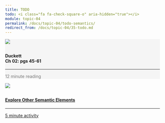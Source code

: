 ```yaml
---
title: TODO
todo: <i class="fa fa-check-square-o" aria-hidden="true"></i>
module: topic-04
permalink: /docs/topic-04/todo-semantics/
redirect_from: /docs/topic-04/35-todo.md
---
```


<div class="row text-center">
    <div class="col-lg-4">
        <div class="bs-component">
          <div class="list-group">
              <div class="list-group-item" style="background-color: #F5F5F5">
                <img src="../img/hw-icon-duckett.svg" style="max-height: 100px; margin: auto; margin-bottom: 10px;" />
                  <h4 class="list-group-item-heading">Duckett<br />Ch 02: pgs 45-61</h4>
                  <hr>
                  <p class="list-group-item-text" style="color: #777;"><i class="fa fa-clock-o" aria-hidden="true"></i> 12 minute reading</p>
              </div>
            </div>
        </div>
    </div>
    <div class="col-lg-4">
        <div class="bs-component">
          <div class="list-group">
              <a href="https://www.w3schools.com/tags/" target="_blank" class="list-group-item">
                <img src="../img/hw-icon-w3schools.png" style="max-height: 100px; margin: auto; margin-bottom: 10px;" />
                  <h4 class="list-group-item-heading">Explore Other Semantic Elements</h4>
                  <hr>
                  <p class="list-group-item-text"><i class="fa fa-clock-o" aria-hidden="true"></i> 5 minute activity</p>
              </a>
          </div>
        </div>
    </div>
</div>
